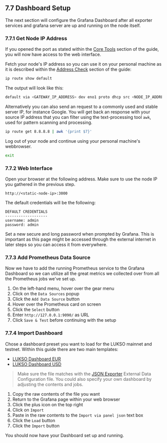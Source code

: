 ## 7.7 Dashboard Setup

The next section will configure the Grafana Dashboard after all exporter services and grafana server are up and running on the node itself.

### 7.7.1 Get Node IP Address

If you opened the port as stated within the [Core Tools](./01-core-tools.md) section of the guide, you will now have access to the web interface.

Fetch your node's IP address so you can use it on your personal machine as it is described within the [Address Check](/4-router-config/01-address-check.md) section of the guide:

```sh
ip route show default
```

The output will look like this:

```sh
default via <GATEWAY_IP_ADDRESS> dev eno1 proto dhcp src <NODE_IP_ADDRESS> metric <ROUTING_WEIGHT>
```

Alternatively you can also send an request to a commonly used and stable server IP, for instance Google. You will get back an response with your source IP address that you can filter using the text-processing tool `awk`, used for pattern scanning and processing.

```sh
ip route get 8.8.8.8 | awk '{print $7}'
```

Log out of your node and continue using your personal machine's webbrowser.

```sh
exit
```

### 7.7.2 Web Interface

Open your browser at the following address. Make sure to use the node IP you gathered in the previous step.

```text
http://<static-node-ip>:3000
```

The default credentials will be the following:

```text
DEFAULT CREDENTIALS
-------------------
username: admin
password: admin
```

Set a new secure and long password when prompted by Grafana. This is important as this page might be accessed through the external internet in later steps so you can access it from everywhere.

### 7.7.3 Add Prometheus Data Source

Now we have to add the running Prometheus service to the Grafana Dashboard so we can utilize all the great metrics we collected over from all the Prometheus jobs we've set up.

1. On the left-hand menu, hover over the gear menu
2. Click on the `Data Sources` popup
3. Click the `Add Data Source` button
4. Hover over the Prometheus card on screen
5. Click the `Select` button
6. Enter `http://127.0.0.1:9090/` as URL
7. Click `Save & Test` before continuing with the setup

### 7.7.4 Import Dashboard

Chose a dashboard preset you want to load for the LUKSO mainnet and testnet. Within this guide there are two main templates:

- [LUKSO Dashboard EUR](/grafana/lukso-dashboard-eur.json)
- [LUKSO Dashboard USD](/grafana/lukso-dashboard-usd.json)

> Make sure the file matches with the [JSON Exporter](./03-json-exporter.md) External Data Configuration file. You could also specify your own dashboard by adjusting the contents and jobs.

1. Copy the raw contents of the file you want
2. Return to the Grafana page within your web browser
3. Click the plus icon on the top right
4. Click on `Import`
5. Paste in the raw contents to the `Import via panel json` text box
6. Click the `Load` button
7. Click the `Import` button

You should now have your Dashboard set up and running.
